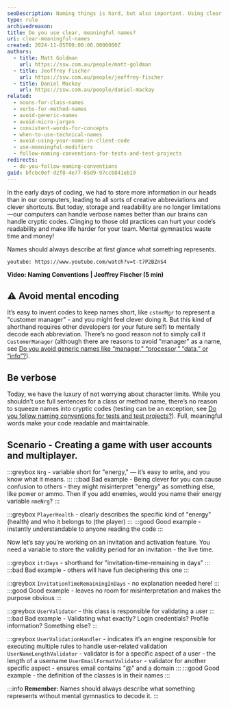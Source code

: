 ```yaml
---
seoDescription: Naming things is hard, but also important. Using clear, meaningful names will make your code more readable and reduce cognitive load and risk for your development team.
type: rule
archivedreason:
title: Do you use clear, meaningful names?
uri: clear-meaningful-names
created: 2024-11-05T00:00:00.0000000Z
authors:
  - title: Matt Goldman
    url: https://ssw.com.au/people/matt-goldman
  - title: Jeoffrey Fischer
    url: https://ssw.com.au/people/jeoffrey-fischer
  - title: Daniel Mackay
    url: https://ssw.com.au/people/daniel-mackay
related:
  - nouns-for-class-names
  - verbs-for-method-names
  - avoid-generic-names
  - avoid-micro-jargon
  - consistent-words-for-concepts
  - when-to-use-technical-names
  - avoid-using-your-name-in-client-code
  - use-meaningful-modifiers
  - follow-naming-conventions-for-tests-and-test-projects
redirects:
  - do-you-follow-naming-conventions
guid: bfcbc0ef-d2f8-4e77-85d9-97ccb841eb19
---
```


In the early days of coding, we had to store more information in our heads than in our computers, leading to all sorts of creative abbreviations and clever shortcuts. But today, storage and readability are no longer limitations—our computers can handle verbose names better than our brains can handle cryptic codes. Clinging to those old practices can hurt your code’s readability and make life harder for your team. Mental gymnastics waste time and money!

Names should always describe at first glance what something represents.

`youtube: https://www.youtube.com/watch?v=t-t7P2BZnS4`

**Video: Naming Conventions | Jeoffrey Fischer (5 min)**

<!--endintro-->

## ⚠️ Avoid mental encoding

It’s easy to invent codes to keep names short, like `cstmrMgr` to represent a "customer manager" - and you might feel clever doing it. But this kind of shorthand requires other developers (or your future self) to mentally decode each abbreviation. There’s no good reason not to simply call it `CustomerManager` (although there are reasons to avoid "manager" as a name, see [Do you avoid generic names like “manager,” “processor,” “data,” or “info”?](/avoid-generic-names)).

## Be verbose

Today, we have the luxury of not worrying about character limits. While you shouldn’t use full sentences for a class or method name, there’s no reason to squeeze names into cryptic codes (testing can be an exception, see [Do you follow naming conventions for tests and test projects?](/follow-naming-conventions-for-tests-and-test-projects)).
Full, meaningful words make your code readable and maintainable.


## Scenario - Creating a game with user accounts and multiplayer.

:::greybox
`Nrg` - variable short for "energy," — it’s easy to write, and you know what it means.
:::
:::bad
Bad example - Being clever for you can cause confusion to others  - they might misinterpret "energy" as something else, like power or ammo. Then if you add enemies, would you name their energy variable `nmeNrg`?
:::

:::greybox
`PlayerHealth` - clearly describes the specific kind of "energy" (health) and who it belongs to (the player)
:::
:::good
Good example - instantly understandable to anyone reading the code
:::


Now let’s say you’re working on an invitation and activation feature. You need a variable to store the validity period for an invitation - the live time.

:::greybox
`itrDays` - shorthand for "invitation-time-remaining in days"
:::
:::bad
Bad example - others will have fun deciphering this one
:::

:::greybox
`InvitationTimeRemainingInDays` - no explanation needed here!
:::
:::good
Good example - leaves no room for misinterpretation and makes the purpose obvious
:::


:::greybox
`UserValidator` - this class is responsible for validating a user
:::
:::bad
Bad example - Validating what exactly? Login credentials? Profile information? Something else?
:::


:::greybox
`UserValidationHandler` - indicates it’s an engine responsible for executing multiple rules to handle user-related validation
`UserNameLengthValidator` - validator is for a specific aspect of a user - the length of a username
`UserEmailFormatValidator` - validator for another specific aspect - ensures email contains "@" and a domain
:::
:::good
Good example - the definition of the classes is in their names
:::

:::info
**Remember:** Names should always describe what something represents without mental gymnastics to decode it.
:::
